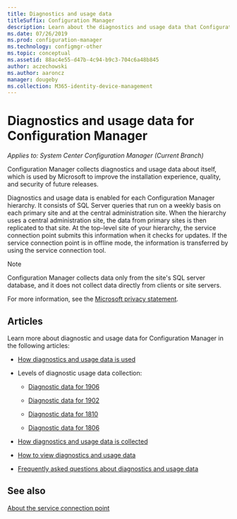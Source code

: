 ```yaml
---
title: Diagnostics and usage data
titleSuffix: Configuration Manager
description: Learn about the diagnostics and usage data that Configuration Manager collects about itself.
ms.date: 07/26/2019
ms.prod: configuration-manager
ms.technology: configmgr-other
ms.topic: conceptual
ms.assetid: 88ac4e55-d47b-4c94-b9c3-704c6a48b845
author: aczechowski
ms.author: aaroncz
manager: dougeby
ms.collection: M365-identity-device-management
---
```


# Diagnostics and usage data for Configuration Manager

*Applies to: System Center Configuration Manager (Current Branch)*

Configuration Manager collects diagnostics and usage data about itself, which is used by Microsoft to improve the installation experience, quality, and security of future releases.  

Diagnostics and usage data is enabled for each Configuration Manager hierarchy. It consists of SQL Server queries that run on a weekly basis on each primary site and at the central administration site. When the hierarchy uses a central administration site, the data from primary sites is then replicated to that site. At the top-level site of your hierarchy, the service connection point submits this information when it checks for updates. If the service connection point is in offline mode, the information is transferred by using the service connection tool.  

> [!NOTE]  
> Configuration Manager collects data only from the site's SQL server database, and it does not collect data directly from clients or site servers.  

For more information, see the [Microsoft privacy statement](https://go.microsoft.com/fwlink/?LinkID=626527).  

## Articles

Learn more about diagnostic and usage data for Configuration Manager in the following articles:  

- [How diagnostics and usage data is used](/sccm/core/plan-design/diagnostics/how-diagnostics-and-usage-data-is-used)  

- Levels of diagnostic usage data collection:

    - [Diagnostic data for 1906](/sccm/core/plan-design/diagnostics/levels-of-diagnostic-usage-data-collection-1906)  

    - [Diagnostic data for 1902](/sccm/core/plan-design/diagnostics/levels-of-diagnostic-usage-data-collection-1902)  

    - [Diagnostic data for 1810](/sccm/core/plan-design/diagnostics/levels-of-diagnostic-usage-data-collection-1810)  

    - [Diagnostic data for 1806](/sccm/core/plan-design/diagnostics/levels-of-diagnostic-usage-data-collection-1806)  

- [How diagnostics and usage data is collected](/sccm/core/plan-design/diagnostics/how-diagnostics-and-usage-data-is-collected)  

- [How to view diagnostics and usage data](/sccm/core/plan-design/diagnostics/view-diagnostics-and-usage-data)  

- [Frequently asked questions about diagnostics and usage data](/sccm/core/understand/frequently-asked-questions-about-diagnostics-and-usage-data)  


## See also

[About the service connection point](/sccm/core/servers/deploy/configure/about-the-service-connection-point)
